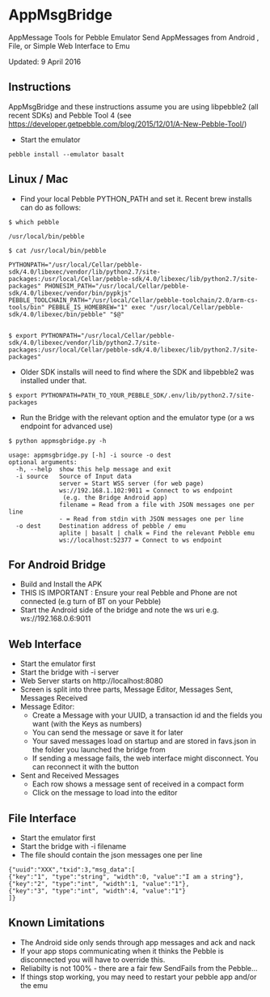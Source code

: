 # AppMsgBridge
AppMessage Tools for Pebble Emulator
Send AppMessages from Android , File, or Simple Web Interface to Emu

Updated: 9 April 2016

Instructions
------------

AppMsgBridge and these instructions assume you are using libpebble2 (all recent SDKs) and Pebble Tool 4 (see https://developer.getpebble.com/blog/2015/12/01/A-New-Pebble-Tool/)

* Start the emulator

`pebble install --emulator basalt`

Linux / Mac
-
* Find your local Pebble PYTHON_PATH and set it. Recent brew installs can do as follows:
```
$ which pebble

/usr/local/bin/pebble

$ cat /usr/local/bin/pebble

PYTHONPATH="/usr/local/Cellar/pebble-sdk/4.0/libexec/vendor/lib/python2.7/site-packages:/usr/local/Cellar/pebble-sdk/4.0/libexec/lib/python2.7/site-packages" PHONESIM_PATH="/usr/local/Cellar/pebble-sdk/4.0/libexec/vendor/bin/pypkjs" PEBBLE_TOOLCHAIN_PATH="/usr/local/Cellar/pebble-toolchain/2.0/arm-cs-tools/bin" PEBBLE_IS_HOMEBREW="1" exec "/usr/local/Cellar/pebble-sdk/4.0/libexec/bin/pebble" "$@"


$ export PYTHONPATH="/usr/local/Cellar/pebble-sdk/4.0/libexec/vendor/lib/python2.7/site-packages:/usr/local/Cellar/pebble-sdk/4.0/libexec/lib/python2.7/site-packages"

```

* Older SDK installs will need to find where the SDK and libpebble2 was installed under that.
```
$ export PYTHONPATH=PATH_TO_YOUR_PEBBLE_SDK/.env/lib/python2.7/site-packages
```


* Run the Bridge with the relevant option and the emulator type (or a ws endpoint for advanced use)  
```
$ python appmsgbridge.py -h

usage: appmsgbridge.py [-h] -i source -o dest
optional arguments:
  -h, --help  show this help message and exit
  -i source   Source of Input data 
              server = Start WSS server (for web page)
              ws://192.168.1.102:9011 = Connect to ws endpoint
               (e.g. the Bridge Android app)
              filename = Read from a file with JSON messages one per line
              - = Read from stdin with JSON messages one per line
  -o dest     Destination address of pebble / emu
              aplite | basalt | chalk = Find the relevant Pebble emu
              ws://localhost:52377 = Connect to ws endpoint
```

For Android Bridge
-
* Build and Install the APK
* THIS IS IMPORTANT : Ensure your real Pebble and Phone are not connected (e.g turn of BT on your Pebble)
* Start the Android side of the bridge and note the ws uri e.g. ws://192.168.0.6:9011

Web Interface
-
* Start the emulator first
* Start the bridge with -i server
* Web Server starts on http://localhost:8080
* Screen is split into three parts, Message Editor, Messages Sent, Messages Received
* Message Editor:
  * Create a Message with your UUID, a transaction id and the fields you want (with the Keys as numbers)
  * You can send the message or save it for later
  * Your saved messages load on startup and are stored in favs.json in the folder you launched the bridge from
  * If sending a message fails, the web interface might disconnect. You can reconnect it with the button
* Sent and Received Messages
  * Each row shows a message sent of received in a compact form
  * Click on the message to load into the editor

File Interface
-
* Start the emulator first
* Start the bridge with -i filename
* The file should contain the json messages one per line
```
{"uuid":"XXX","txid":3,"msg_data":[
{"key":"1", "type":"string", "width":0, "value":"I am a string"},
{"key":"2", "type":"int", "width":1, "value":"1"},
{"key":"3", "type":"int", "width":4, "value":"1"}
]}
```

Known Limitations
-
* The Android side only sends through app messages and ack and nack
* If your app stops communicating when it thinks the Pebble is disconnected you will have to override this.
* Reliabilty is not 100% - there are a fair few SendFails from the Pebble...
* If things stop working, you may need to restart your pebble app and/or the emu

